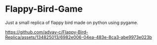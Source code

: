 # Flappy-Bird-Game

Just a small replica of flappy bird made on python using pygame. 




https://github.com/advay-c/Flappy-Bird-Replica/assets/134825013/6982e006-04ea-483e-8ca3-abe9973e023b

